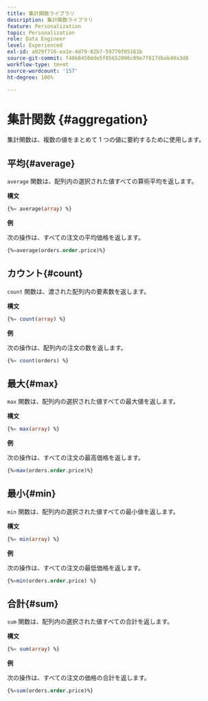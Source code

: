 ```yaml
---
title: 集計関数ライブラリ
description: 集計関数ライブラリ
feature: Personalization
topic: Personalization
role: Data Engineer
level: Experienced
exl-id: a029f716-ea1e-4d79-82b7-59770f05161b
source-git-commit: f4068450dde5f85652096c09e7f817dbab40a3d8
workflow-type: tm+mt
source-wordcount: '157'
ht-degree: 100%

---
```


# 集計関数 {#aggregation}

集計関数は、複数の値をまとめて 1 つの値に要約するために使用します。

## 平均{#average}

`average` 関数は、配列内の選択された値すべての算術平均を返します。

**構文**

```sql
{%= average(array) %}
```

**例**

次の操作は、すべての注文の平均価格を返します。

```sql
{%=average(orders.order.price)%}
```

## カウント{#count}

`count` 関数は、渡された配列内の要素数を返します。

**構文**

```sql
{%= count(array) %}
```

**例**

次の操作は、配列内の注文の数を返します。

```sql
{%= count(orders) %}
```

## 最大{#max}

`max` 関数は、配列内の選択された値すべての最大値を返します。

**構文**

```sql
{%= max(array) %}
```

**例**

次の操作は、すべての注文の最高価格を返します。

```sql
{%=max(orders.order.price)%}
```

## 最小{#min}

`min` 関数は、配列内の選択された値すべての最小値を返します。

**構文**

```sql
{%= min(array) %}
```

**例**

次の操作は、すべての注文の最低価格を返します。

```sql
{%=min(orders.order.price) %}
```

## 合計{#sum}

`sum` 関数は、配列内の選択された値すべての合計を返します。

**構文**

```sql
{%= sum(array) %}
```

**例**

次の操作は、すべての注文の価格の合計を返します。

```sql
{%=sum(orders.order.price)%}
```
